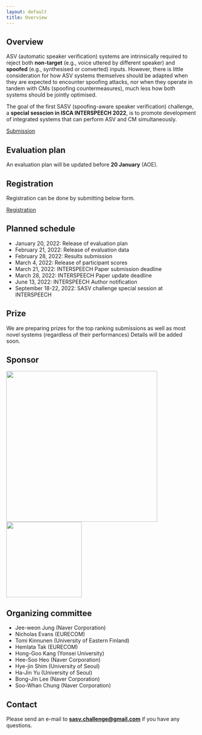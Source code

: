 ```yaml
---
layout: default
title: Overview
---
```


## Overview
ASV (automatic speaker verification) systems are intrinsically required to reject both **non-target** (e.g., voice uttered by different speaker) and **spoofed** (e.g., synthesised or converted) inputs. However, there is little consideration for how ASV systems themselves should be adapted when they are expected to encounter spoofing attacks, nor when they operate in tandem with CMs (spoofing countermeasures), much less how both systems should be jointly optimised. 

The goal of the first SASV (spoofing-aware speaker verification) challenge, a **special sesscion in ISCA INTERSPEECH 2022**, is to promote development of integrated systems that can perform ASV and CM simultaneously.


[Submission](https://sasv-challenge.github.io/submission)
 

## Evaluation plan
An evaluation plan will be updated before **20 January** (AOE).

## Registration
Registration can be done by submitting below form.

[Registration](hhttps://forms.gle/xLDPnrXHVvstVNPL9)
## Planned schedule
- January 20, 2022: Release of evaluation plan
- February 21, 2022: Release of evaluation data
- February 28, 2022: Results submission
- March 4, 2022: Release of participant scores
- March 21, 2022: INTERSPEECH Paper submission deadline
- March 28, 2022: INTERSPEECH Paper update deadline
- June 13, 2022: INTERSPEECH Author notification
- September 18-22, 2022: SASV challenge special session at INTERSPEECH

## Prize
We are preparing prizes for the top ranking submissions as well as most novel systems (regardless of their performances)
Details will be added soon.

## Sponsor
<img src='{{ "/images/naverline-logo.png" | relative_url }}' width="400" />
<img src='{{ "/images/clova-logo.png" | relative_url }}' width="200" />




## Organizing committee
- Jee-weon Jung (Naver Corporation)
- Nicholas Evans (EURECOM)
- Tomi Kinnunen (University of Eastern Finland)
- Hemlata Tak (EURECOM)
- Hong-Goo Kang (Yonsei University)
- Hee-Soo Heo (Naver Corporation)
- Hye-jin Shim (University of Seoul)
- Ha-Jin Yu (University of Seoul)
- Bong-Jin Lee (Naver Corporation)
- Soo-Whan Chung (Naver Corporation)

## Contact
Please send an e-mail to **sasv.challenge@gmail.com** if you have any questions.